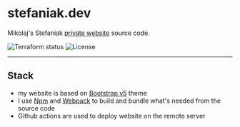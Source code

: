 # stefaniak.dev

Mikolaj's Stefaniak [private website](https://stefaniak.dev) source code.

![Terraform status](https://github.com/mikouaj/stefaniak.dev/workflows/Build/badge.svg)
![License](https://img.shields.io/github/license/mikouaj/stefaniak.dev)

---

## Stack

* my website is based on [Bootstrap v5](https://getbootstrap.com/) theme
* I use [Npm](https://www.npmjs.com) and [Webpack](https://webpack.js.org) to build and bundle what's needed from the source code
* Github actions are used to deploy website on the remote server
